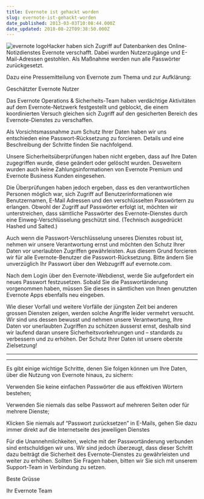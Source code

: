 ```yaml
---
title: Evernote ist gehackt worden
slug: evernote-ist-gehackt-worden
date_published: 2013-03-03T10:08:44.000Z
date_updated: 2018-08-22T09:38:50.000Z
---
```


![evernote logo](//picdump.thafaker.de/2013/03/images.jpg)Hacker haben sich Zugriff auf Datenbanken des Online-Notizdienstes Evernote verschafft. Dabei wurden Nutzerzugänge und E-Mail-Adressen gestohlen. Als Maßnahme werden nun alle Passwörter zurückgesetzt. 

Dazu eine Pressemitteilung von Evernote zum Thema und zur Aufklärung:

Geschätzter Evernote Nutzer

Das Evernote Operations & Sicherheits-Team haben verdächtige Aktivitäten auf dem Evernote-Netzwerk festgestellt und geblockt, die einem koordinierten Versuch gleichen sich Zugriff auf den gesicherten Bereich des Evernote-Dienstes zu verschaffen.

Als Vorsichtsmassnahme zum Schutz Ihrer Daten haben wir uns entschieden eine Passwort-Rücksetzung zu forcieren. Details und eine Beschreibung der Schritte finden Sie nachfolgend.

Unsere Sicherheitsüberprüfungen haben nicht ergeben, dass auf Ihre Daten zugegriffen wurde, diese geändert oder gelöscht wurden. Desweitern wurden auch keine Zahlungsinformationen von Evernote Premium und Evernote Business Kunden eingesehen.

Die Überprüfungen haben jedoch ergeben, dass es den verantwortlichen Personen möglich war, sich Zugriff auf Benutzerinformationen wie Benutzernamen, E-Mail Adressen und den verschlüsselten Passwörtern zu erlangen. Obwohl der Zugriff auf Passwörter erfolgt ist, möchten wir unterstreichen, dass sämtliche Passwörter des Evernote-Dienstes durch eine Einweg-Verschlüsselung geschützt sind. (Technisch ausgedrückt Hashed und Salted.)

Auch wenn die Passwort-Verschlüsselung unseres Dienstes robust ist, nehmen wir unsere Verantwortung ernst und möchten den Schutz Ihrer Daten vor unerlaubten Zugriffen gewährleisten. Aus diesem Grund forcieren wir für alle Evernote-Benutzer die Passwort-Rücksetzung. Bitte ändern Sie unverzüglich Ihr Passwort über den Webzugriff auf evernote.com.

Nach dem Login über den Evernote-Webdienst, werde Sie aufgefordert ein neues Passwort festzusetzen. Sobald Sie die Passwortänderung vorgenommen haben, müssen Sie dieses in sämtlichen von Ihnen genutzten Evernote Apps ebenfalls neu eingeben.

Wie dieser Vorfall und weitere Vorfälle der jüngsten Zeit bei anderen grossen Diensten zeigen, werden solche Angriffe leider vermehrt versucht. Wir sind uns dessen bewusst und nehmen unsere Verantwortung, Ihre Daten vor unerlaubten Zugriffen zu schützen äusserst ernst, deshalb sind wir laufend daran unsere Sicherheitsvorkehrungen und – standards zu verbessern und zu erhöhen. Der Schutz Ihrer Daten ist unsere oberste Zielsetzung!

---
<!--
google_ad_client = "ca-pub-2423874063542870";
/* beton_artikel_banner_inj */
google_ad_slot = "0163375012";
google_ad_width = 468;
google_ad_height = 60;
//-->

---

Es gibt einige wichtige Schritte, denen Sie folgen können um Ihre Daten, über die Nutzung von Evernote hinaus, zu sichern:

Verwenden Sie keine einfachen Passwörter die aus effektiven Wörtern bestehen;

Verwenden Sie niemals das selbe Passwort auf mehreren Seiten oder für mehrere Dienste;

Klicken Sie niemals auf “Passwort zurücksetzen” in E-Mails, gehen Sie dazu immer direkt auf die Internetseite des jeweiligen Dienstes

Für die Unannehmlichkeiten, welche mit der Passwortänderung verbunden sind entschuldigen wir uns. Wir sind jedoch überzeugt, dass dieser Schritt dazu beiträgt die Sicherheit des Evernote-Dienstes zu gewährleisten und weiter zu erhöhen. Sollten Sie Fragen haben, bitten wir Sie sich mit unserem Support-Team in Verbindung zu setzen.

Beste Grüsse

Ihr Evernote Team
